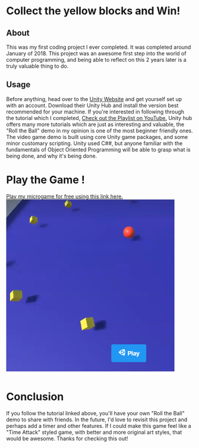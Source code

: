 # Collect the yellow blocks and Win!

## About

This was my first coding project I ever completed. It was completed around January of 2018. This project was an awesome first step into the world of computer programming, and being able to reflect on this 2 years later is a truly valuable thing to do. 

## Usage

Before anything, head over to the [Unity Website](https://unity.com/) and get yourself set up with an account. Download their Unity Hub and install the version best recommended for your machine. If you're interested in following through the tutorial which I completed, [Check out the Playlist on YouTube.](https://www.youtube.com/watch?v=W_fAidYRGzs) Unity hub offers many more tutorials which are just as interesting and valuable, the "Roll the Ball" demo in my opinion is one of the most beginner friendly ones. The video game demo is built using core Unity game packages, and some minor customary scripting. Unity used C##, but anyone familiar with the fundamentals of Object Oriented Programming will be able to grasp what is being done, and why it's being done.

# Play the Game !
[Play my microgame for free using this link here.](https://connect.unity.com/mg/other/untitled-35370)
![Roll](/rollball.png)

# Conclusion
If you follow the tutorial linked above, you'll have your own "Roll the Ball" demo to share with friends. In the future, I'd love to revisit this project and perhaps add a timer and other features. If I could make this game feel like a "Time Attack" styled game, with better and more original art styles, that would be awesome. Thanks for checking this out!
